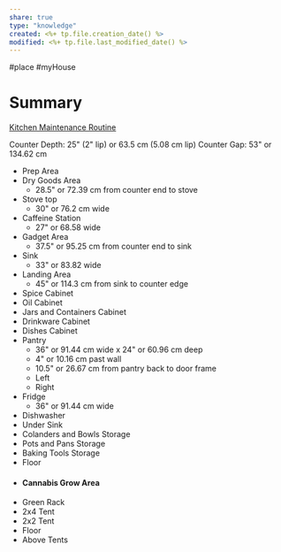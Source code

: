 ```yaml
---
share: true
type: "knowledge"
created: <%+ tp.file.creation_date() %> 
modified: <%+ tp.file.last_modified_date() %>
---
```

#place #myHouse 
# Summary

[Kitchen Maintenance Routine](./Kitchen%20Maintenance%20Routine.md)

Counter Depth: 25" (2" lip) or 63.5 cm (5.08 cm lip)
Counter Gap: 53" or 134.62 cm
 - Prep Area
 - Dry Goods Area
	 - 28.5" or 72.39 cm from counter end to stove
 - Stove top
	 - 30" or 76.2 cm wide
 - Caffeine Station
	 - 27" or 68.58 wide
 - Gadget Area
	 - 37.5" or 95.25 cm from counter end to sink
 - Sink
	 - 33" or 83.82 wide
 - Landing Area
	 - 45" or 114.3 cm from sink to counter edge
 - Spice Cabinet
 - Oil Cabinet
 - Jars and Containers Cabinet
 - Drinkware Cabinet
 - Dishes Cabinet
 - Pantry
	 - 36" or 91.44 cm wide x 24" or 60.96 cm deep
	 - 4" or 10.16 cm past wall
	 - 10.5" or 26.67 cm from pantry back to door frame
	 - Left
	 - Right
 - Fridge
	 - 36" or 91.44 cm wide
 - Dishwasher
 - Under Sink
 - Colanders and Bowls Storage
 - Pots and Pans Storage
 - Baking Tools Storage
 - Floor
- #### Cannabis Grow Area
- Green Rack
- 2x4 Tent
- 2x2 Tent
- Floor
- Above Tents